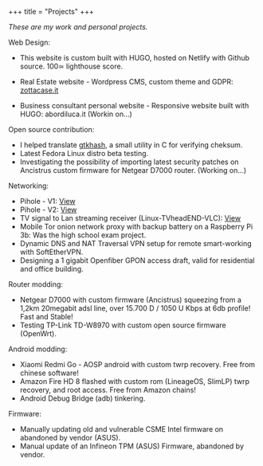 +++
title = "Projects"
+++

_These are my work and personal projects._

Web Design:

* This website is custom built with HUGO, hosted on Netlify with Github source. 100≃ lighthouse score. 

* Real Estate website - Wordpress CMS, custom theme and GDPR: <a href="https://www.zottacase.it">zottacase.it</a>

* Business consultant personal website - Responsive website built with HUGO: abordiluca.it (Workin on...)

Open source contribution:

* I helped translate <a href="https://github.com/tristanheaven/gtkhash">gtkhash</a>, a small utility in C for verifying cheksum.
* Latest Fedora Linux distro beta testing.
* Investigating the possibility of importing latest security patches on Ancistrus custom firmware for Netgear D7000 router. (Working on...)

Networking:

* Pihole - V1: <a href="https://www.dropbox.com/s/1hi3z70x1bjkyrz/pihole.JPG?dl=0">View</a>
* Pihole - V2: <a href="https://www.dropbox.com/s/n4hi4smvbfdod5t/2.jpg?dl=0">View</a>
* TV signal to Lan streaming receiver (Linux-TVheadEND-VLC): <a href="https://www.dropbox.com/s/jqgjcahtn6vwgqy/3.jpg?dl=0">View</a>
* Mobile Tor onion network proxy with backup battery on a Raspberry Pi 3b: Was the high school exam project.
* Dynamic DNS and NAT Traversal VPN setup for remote smart-working with SoftEtherVPN. 
* Designing a 1 gigabit Openfiber GPON access draft, valid for residential and office building.

Router modding:

* Netgear D7000 with custom firmware (Ancistrus) squeezing from a 1,2km 20megabit adsl line, over 15.700 D / 1050 U Kbps at 6db profile! Fast and Stable!
* Testing TP-Link TD-W8970 with custom open source firmware (OpenWrt).

Android modding:

* Xiaomi Redmi Go - AOSP android with custom twrp recovery. Free from chinese software!
* Amazon Fire HD 8 flashed with custom rom (LineageOS, SlimLP) twrp recovery, and root access. Free from Amazon chains!
* Android Debug Bridge (adb) tinkering.

Firmware:

* Manually updating old and vulnerable CSME Intel firmware on abandoned by vendor (ASUS).
* Manual update of an Infineon TPM (ASUS) Firmware, abandoned by vendor.